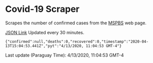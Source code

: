 # Covid-19 Scraper

Scrapes the number of confirmed cases from the [MSPBS](https://www.mspbs.gov.py/covid-19.php) web page.

[JSON Link](https://jmayalag.github.io/covid19-scrape/cases.json)
Updated every 30 minutes.
```
{"confirmed":null,"deaths":0,"recovered":0,"timestamp":"2020-04-13T15:04:53.441Z","pyt":"4/13/2020, 11:04:53 GMT-4"}
```
Last update (Paraguay Time): 4/13/2020, 11:04:53 GMT-4